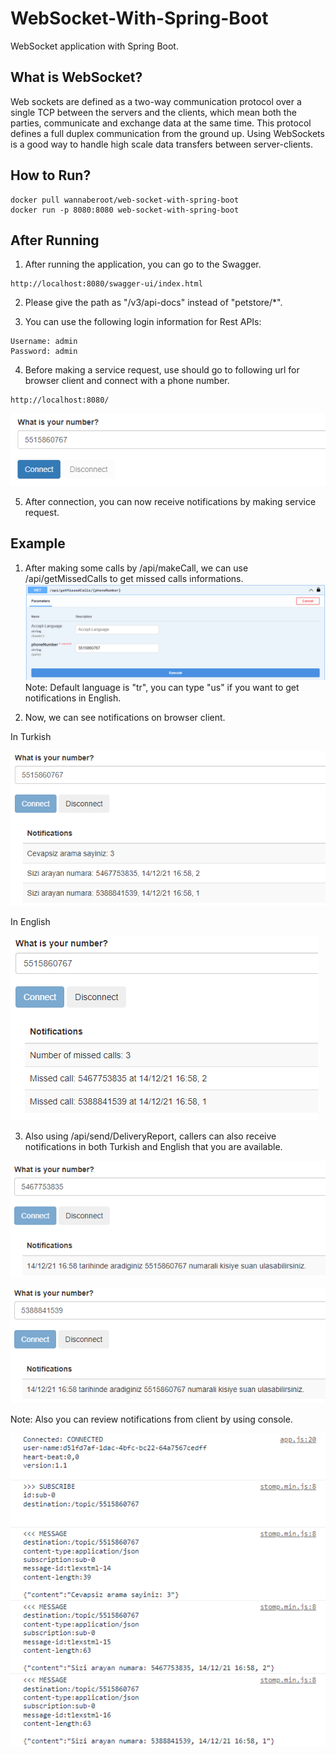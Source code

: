 # WebSocket-With-Spring-Boot
WebSocket application with Spring Boot.

## What is WebSocket?
Web sockets are defined as a two-way communication protocol over a single TCP between the servers and the clients, which mean both the parties, communicate and exchange data at the same time. This protocol defines a full duplex communication from the ground up.
Using WebSockets is a good way to handle high scale data transfers between server-clients.

## How to Run?

```
docker pull wannaberoot/web-socket-with-spring-boot
docker run -p 8080:8080 web-socket-with-spring-boot
```

## After Running
1. After running the application, you can go to the Swagger.
```
http://localhost:8080/swagger-ui/index.html
```

2. Please give the path as "/v3/api-docs" instead of "petstore/*".

3. You can use the following login information for Rest APIs:
```
Username: admin
Password: admin
```

4. Before making a service request, use should go to following url for browser client and connect with a phone number.
```
http://localhost:8080/
```
![---](/images/image1.png)

5. After connection, you can now receive notifications by making service request.

## Example
1. After making some calls by /api/makeCall, we can use /api/getMissedCalls to get missed calls informations.
![---](/images/image2.png)
Note: Default language is "tr", you can type "us" if you want to get notifications in English.

2. Now, we can see notifications on browser client.

In Turkish

![---](/images/image3.png)

In English

![---](/images/image4.png)

3. Also using /api/send/DeliveryReport, callers can also receive notifications in both Turkish and English that you are available.

![---](/images/image5.png)

![---](/images/image6.png)

Note: Also you can review notifications from client by using console.

![---](/images/image7.png)
